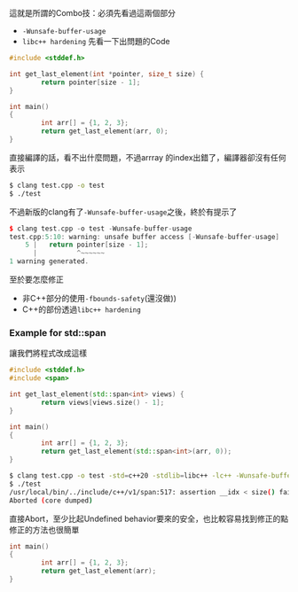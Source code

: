 這就是所謂的Combo技：必須先看過這兩個部分
- `-Wunsafe-buffer-usage`
- `libc++ hardening`
先看一下出問題的Code
``` cpp
#include <stddef.h>

int get_last_element(int *pointer, size_t size) {
        return pointer[size - 1];
}

int main()
{
        int arr[] = {1, 2, 3};
        return get_last_element(arr, 0);
}
```
直接編譯的話，看不出什麼問題，不過arrray 的index出錯了，編譯器卻沒有任何表示
``` bash
$ clang test.cpp -o test
$ ./test
```
不過新版的clang有了`-Wunsafe-buffer-usage`之後，終於有提示了
``` cpp
$ clang test.cpp -o test -Wunsafe-buffer-usage
test.cpp:5:10: warning: unsafe buffer access [-Wunsafe-buffer-usage]
    5 |   return pointer[size - 1];
      |          ^~~~~~~
1 warning generated.
```
至於要怎麼修正
- 非C++部分的使用`-fbounds-safety`(還沒做))
- C++的部份透過`libc++ hardening`
### Example for std::span
讓我們將程式改成這樣
``` cpp
#include <stddef.h>
#include <span>

int get_last_element(std::span<int> views) {
        return views[views.size() - 1];
}

int main()
{
        int arr[] = {1, 2, 3};
        return get_last_element(std::span<int>(arr, 0));
}
```
``` bash
$ clang test.cpp -o test -std=c++20 -stdlib=libc++ -lc++ -Wunsafe-buffer-usage -D_LIBCPP_HARDENING_MODE=_LIBCPP_HARDENING_MODE_DEBUG
$ ./test
/usr/local/bin/../include/c++/v1/span:517: assertion __idx < size() failed: span<T>::operator[](index): index out of range
Aborted (core dumped)
```
直接Abort，至少比起Undefined behavior要來的安全，也比較容易找到修正的點
修正的方法也很簡單
``` cpp
int main()
{
        int arr[] = {1, 2, 3};
        return get_last_element(arr);
}
```

